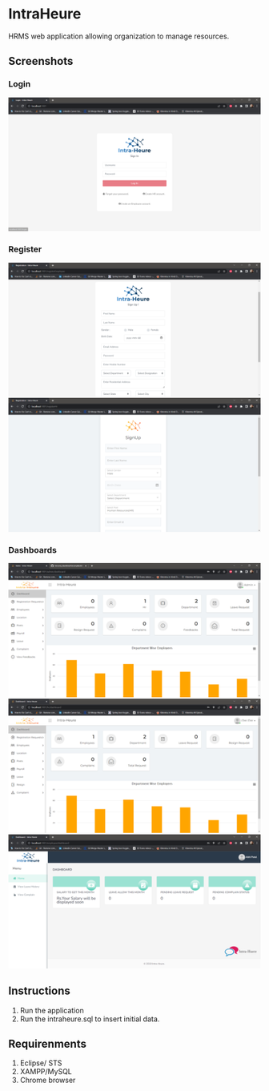 # IntraHeure
HRMS web application allowing organization to manage resources.

## Screenshots

### Login
![Common Login](https://github.com/abhipatel181998/IntraHeure/blob/master/projectscreenshots/CommonLogin.png?raw=true)

### Register
![Employee login](https://github.com/abhipatel181998/IntraHeure/blob/master/projectscreenshots/EmployeeReg.png?raw=true)
![Hr login](https://github.com/abhipatel181998/IntraHeure/blob/master/projectscreenshots/HRReg.png?raw=true)

### Dashboards
![Admin Dashboard](https://github.com/abhipatel181998/IntraHeure/blob/master/projectscreenshots/admin_deshboard.png?raw=true)
![Admin Dashboard](https://github.com/abhipatel181998/IntraHeure/blob/master/projectscreenshots/hr_deshboard.png?raw=true)
![Admin Dashboard](https://github.com/abhipatel181998/IntraHeure/blob/master/projectscreenshots/emp_deshboard.png?raw=true)

## Instructions
1. Run the application
2. Run the intraheure.sql to insert initial data.

## Requirenments
1. Eclipse/ STS
2. XAMPP/MySQL
3. Chrome browser
